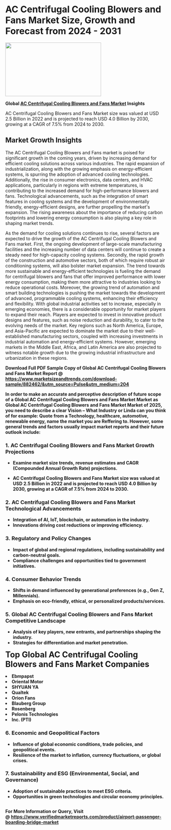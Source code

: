 <H1>AC Centrifugal Cooling Blowers and Fans Market Size, Growth and Forecast from 2024 - 2031</H1><img class="aligncenter size-medium wp-image-584254" src="https://thirdeyenews.in/wp-content/uploads/2024/09/Global-Market-Research-300x168.jpeg" alt="" width="300" height="168" /><p><strong>Global&nbsp;<a href="https://www.marketsizeandtrends.com/download-sample/882462/&amp;utm_source=Pulse&amp;utm_medium=204">AC Centrifugal Cooling Blowers and Fans Market</a> Insights</strong></p><p>AC Centrifugal Cooling Blowers and Fans Market size was valued at USD 2.5 Billion in 2022 and is projected to reach USD 4.0 Billion by 2030, growing at a CAGR of 7.5% from 2024 to 2030.</p><p><h2>Market Growth Insights</h2> <p>The AC Centrifugal Cooling Blowers and Fans market is poised for significant growth in the coming years, driven by increasing demand for efficient cooling solutions across various industries. The rapid expansion of industrialization, along with the growing emphasis on energy-efficient systems, is spurring the adoption of advanced cooling technologies. Additionally, the rise in consumer electronics, data centers, and HVAC applications, particularly in regions with extreme temperatures, is contributing to the increased demand for high-performance blowers and fans. Technological advancements, such as the integration of smart features in cooling systems and the development of environmentally friendly, energy-efficient designs, are further propelling the market's expansion. The rising awareness about the importance of reducing carbon footprints and lowering energy consumption is also playing a key role in shaping market trends.</p> <p><strong></strong></p> <p>As the demand for cooling solutions continues to rise, several factors are expected to drive the growth of the AC Centrifugal Cooling Blowers and Fans market. First, the ongoing development of large-scale manufacturing facilities and the increasing number of data centers will continue to create a steady need for high-capacity cooling systems. Secondly, the rapid growth of the construction and automotive sectors, both of which require robust air conditioning systems, will also bolster market expansion. The trend towards more sustainable and energy-efficient technologies is fueling the demand for centrifugal blowers and fans that offer improved performance with lower energy consumption, making them more attractive to industries looking to reduce operational costs. Moreover, the growing trend of automation and smart building technologies is pushing the market towards the development of advanced, programmable cooling systems, enhancing their efficiency and flexibility. With global industrial activities set to increase, especially in emerging economies, there is a considerable opportunity for market players to expand their reach. Players are expected to invest in innovative product designs and features, such as noise reduction and durability, to cater to the evolving needs of the market. Key regions such as North America, Europe, and Asia-Pacific are expected to dominate the market due to their well-established manufacturing sectors, coupled with increasing investments in industrial automation and energy-efficient systems. However, emerging markets in the Middle East, Africa, and Latin America are also projected to witness notable growth due to the growing industrial infrastructure and urbanization in these regions. <p><strong></p><p><span class=""><strong>Download Full PDF Sample Copy of Global AC Centrifugal Cooling Blowers and Fans Market Report</strong> @ <a href="https://www.marketsizeandtrends.com/download-sample/882462/&amp;utm_source=Pulse&amp;utm_medium=204" target="_blank">https://www.marketsizeandtrends.com/download-sample/882462/&amp;utm_source=Pulse&amp;utm_medium=204</a></span></p><p>In order to make an accurate and perceptive description of future scope of a Global&nbsp;AC Centrifugal Cooling Blowers and Fans Market Market as Global&nbsp;AC Centrifugal Cooling Blowers and Fans Market Market of 2025, you need to describe a clear Vision &ndash; What Industry or Linda can you think of for example: Quote from a Technology, healthcare, automotive, renewable energy, name the market you are Reffering to. However, some general trends and factors usually impact market reports and their future outlook include:</p><h3>1.&nbsp;<strong>AC Centrifugal Cooling Blowers and Fans Market Growth Projections</strong></h3><ul><li>Examine market size trends, revenue estimates and CAGR (Compounded Annual Growth Rate) projections.</li><li><p>AC Centrifugal Cooling Blowers and Fans Market size was valued at USD 2.5 Billion in 2022 and is projected to reach USD 4.0 Billion by 2030, growing at a CAGR of 7.5% from 2024 to 2030.</p></li></ul><h3>2.&nbsp;<strong>AC Centrifugal Cooling Blowers and Fans Market Technological Advancements</strong></h3><ul><li>Integration of AI, IoT, blockchain, or automation in the industry.</li><li>Innovations driving cost reductions or improving efficiency.</li></ul><h3>3.&nbsp;<strong>Regulatory and Policy Changes</strong></h3><ul><li>Impact of global and regional regulations, including sustainability and carbon-neutral goals.</li><li>Compliance challenges and opportunities tied to government initiatives.</li></ul><h3>4.&nbsp;<strong>Consumer Behavior Trends</strong></h3><ul><li>Shifts in demand influenced by generational preferences (e.g., Gen Z, Millennials).</li><li>Emphasis on eco-friendly, ethical, or personalized products/services.</li></ul><h3>5.&nbsp;<strong>Global AC Centrifugal Cooling Blowers and Fans Market Competitive Landscape</strong></h3><ul><li>Analysis of key players, new entrants, and partnerships shaping the industry.</li><li>Strategies for differentiation and market penetration.</li></ul><p data-pm-slice="1 1 []"><span style="color: inherit; font-family: inherit; font-size: 25px;">Top Global AC Centrifugal Cooling Blowers and Fans Market Companies</span></p><div class="" data-test-id=""><p><li>Ebmpapst</li><li> Oriental Motor</li><li> SHYUAN YA</li><li> Qualtek</li><li> Orion Fans</li><li> Blauberg Group</li><li> Rosenberg</li><li> Pelonis Technologies</li><li> Inc. (PTI)</li></p></div><h3>6.&nbsp;<strong>Economic and Geopolitical Factors</strong></h3><ul><li>Influence of global economic conditions, trade policies, and geopolitical events.</li><li>Resilience of the market to inflation, currency fluctuations, or global crises.</li></ul><h3>7.&nbsp;<strong>Sustainability and ESG (Environmental, Social, and Governance)</strong></h3><ul><li>Adoption of sustainable practices to meet ESG criteria.</li><li>Opportunities in green technologies and circular economy principles.</li></ul><h2><strong style="font-size: 14px;">For More Information or Query, Visit @&nbsp;</strong><a style="background-color: #ffffff; font-size: 14px;" href="https://www.marketsizeandtrends.com/report/ac-centrifugal-cooling-blowers-and-fans-market/" target="_blank">https://www.verifiedmarketreports.com/product/airport-passenger-boarding-bridge-market</a></h2>
